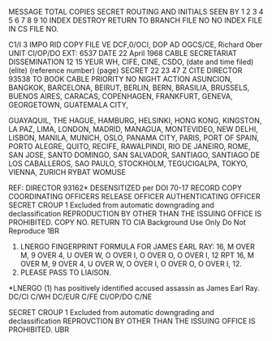 MESSAGE
TOTAL COPIES
SECRET
ROUTING AND INITIALS SEEN BY
1
2
3
4
5
6
7
8
9
10
INDEX
DESTROY
RETURN TO
BRANCH
FILE NO
NO INDEX
FILE IN CS FILE NO.

C1/I 3
IMPO
RID COPY
FILE
VE DCF,0/OCI, DOP AD OGCS/CE,
Richard Ober
UNIT CI/OP/DO
EXT: 6537
DATE 22 April 1968
CABLE SECRETARIAT DISSEMINATION
12
15
YEUR WH, CIFE, CINE, CSDO,
(date and time filed)
(elite)
(reference number)
(page)
SECRET
22 23 47 Z
CITE DIRECTOR
93538
TO BOOK CABLE
PRIORITY NO NIGHT ACTION
ASUNCION, BANGKOK, BARCELONA, BEIRUT, BERLIN, BERN,
BRASILIA, BRUSSELS, BUENOS AIRES, CARACAS, COPENHAGEN,
FRANKFURT, GENEVA, GEORGETOWN, GUATEMALA CITY,

GUAYAQUIL, THE HAGUE, HAMBURG, HELSINKI, HONG KONG,
KINGSTON, LA PAZ, LIMA, LONDON, MADRID, MANAGUA, MONTEVIDEO,
NEW DELHI, LISBON, MANILA, MUNICH, OSLO, PANAMA CITY, PARIS,
PORT OF SPAIN, PORTO ALEGRE, QUITO, RECIFE, RAWALPINDI,
RIO DE JANEIRO, ROME, SAN JOSE, SANTO DOMINGO, SAN SALVADOR,
SANTIAGO, SANTIAGO DE LOS CABALLEROS, SAO PAULO, STOCKHOLM,
TEGUCIGALPA, TOKYO, VIENNA, ZURICH
RYBAT WOMUSE

REF: DIRECTOR 93162*
DESENSITIZED
per DOI 70-17
RECORD COPY
COORDINATING OFFICERS
RELEASE OFFICER
AUTHENTICATING
OFFICER
SECRET
CROUP 1
Excluded from automatic
downgrading and
declassification
REPRODUCTION BY OTHER THAN THE ISSUING OFFICE IS PROHIBITED.
COPY NO.
RETURN TO CIA
Background Use Only
Do Not Reproduce
1BR

1. LNERGO FINGERPRINT FORMULA FOR JAMES EARL
RAY: 16, M OVER M, 9 OVER 4, U OVER W, O OVER I, O OVER O,
O OVER I, 12 RPT 16, M OVER M, 9 OVER 4, U OVER W, O OVER I,
O OVER O, O OVER I, 12.
2. PLEASE PASS TO LIAISON.

*LNERGO (1) has positively identified accused assassin as James Earl Ray.
DC/CI
C/WH
DC/EUR
C/FE
CI/OP/DO
C/NE

SECRET
CROUP 1
Excluded from automatic
downgrading and
declassification
REPROVCTION BY OTHER THAN THE ISSUING OFFICE IS PROHIBITED.
UBR
